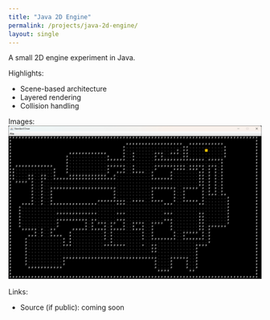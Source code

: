 ```yaml
---
title: "Java 2D Engine"
permalink: /projects/java-2d-engine/
layout: single
---
```


A small 2D engine experiment in Java.

Highlights:
- Scene-based architecture
- Layered rendering
- Collision handling

Images:
![Engine Screenshot](/assets/images/Java-Game-imgs/1.png)

Links:
- Source (if public): coming soon
